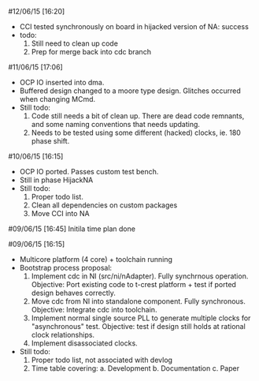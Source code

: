 #12/06/15 [16:20]
- CCI tested synchronously on board in hijacked version of NA: success
- todo:
	1. Still need to clean up code
	2. Prep for merge back into cdc branch

#11/06/15 [17:06]
- OCP IO inserted into dma.
- Buffered design changed to a moore type design. Glitches occurred when changing MCmd.
- Still todo:
	1. Code still needs a bit of clean up. There are dead code remnants, and some naming conventions that needs updating.
	2. Needs to be tested using some different (hacked) clocks, ie. 180 phase shift.


#10/06/15 [16:15]
- OCP IO ported. Passes custom test bench.
- Still in phase HijackNA
- Still todo:
	1. Proper todo list.
	2. Clean all dependencies on custom packages
	3. Move CCI into NA

#09/06/15 [16:45]
Initila time plan done

#09/06/15 [16:15]
- Multicore platform (4 core) + toolchain running
- Bootstrap process proposal:
	1. Implement cdc in NI (src/ni/nAdapter). Fully synchrnous operation. Objective: Port existing code to t-crest platform + test if ported design behaves correctly.
	2. Move cdc from NI into standalone component. Fully synchronous. Objective: Integrate cdc into toolchain.
	3. Implement normal single source PLL to generate multiple clocks for "asynchronous" test. Objective: test if design still holds at rational clock relationships.
	4. Implement disassociated clocks.
- Still todo:
	1. Proper todo list, not associated with devlog
	2. Time table covering:
		a. Development
		b. Documentation
		c. Paper 
